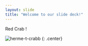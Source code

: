 ```yaml
---
layout: slide
title: "Welcome to our slide deck!"
---
```


Red Crab !

![herme-t-crabb](https://octodex.github.com/images/herme-t-crabb.png)
{: .center}

